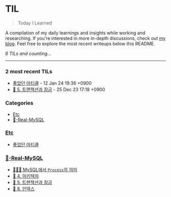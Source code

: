 # TIL
> Today I Learned

A compilation of my daily learnings and insights while working and researching.
If you're interested in more in-depth discussions, check out [my blog][1].
Feel free to explore the most recent writeups below this README.


_6 TILs and counting..._

---

### 2 most recent TILs

- [좋았던 아티클](Reference-articles.md) - 12 Jan 24 19:36 +0900
- [📖 5. 트랜잭션과 잠금](📖-Chapter-5-트랜잭션과-잠금.md) - 25 Dec 23 17:18 +0900

### Categories

- [Etc](#etc)
- [🥞-Real-MySQL](#🥞-real-mysql)

### [Etc](#etc)
- [좋았던 아티클](Reference-articles.md)

### [🥞-Real-MySQL](#🥞-real-mysql)
- [👩🏻‍💻 MySQL에서 `Process`의 의미](MySQL에서-Process의-의미.md)
- [📖 4. 아키텍처](📖-Chapter-4-아키텍처.md)
- [📖 5. 트랜잭션과 잠금](📖-Chapter-5-트랜잭션과-잠금.md)
- [📖 8. 인덱스](📖-Chapter-8-인덱스.md)

[1]: https://new-pow.tistory.com


